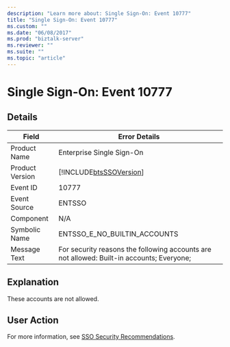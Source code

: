 ```yaml
---
description: "Learn more about: Single Sign-On: Event 10777"
title: "Single Sign-On: Event 10777"
ms.custom: ""
ms.date: "06/08/2017"
ms.prod: "biztalk-server"
ms.reviewer: ""
ms.suite: ""
ms.topic: "article"
---
```

# Single Sign-On: Event 10777
## Details  
  
| Field | Error Details |
|-----------------|-------------------------------------------------------------------------------------------|
|  Product Name   |                                 Enterprise Single Sign-On                                 |
| Product Version |                [!INCLUDE[btsSSOVersion](../includes/btsssoversion-md.md)]                 |
|    Event ID     |                                           10777                                           |
|  Event Source   |                                          ENTSSO                                           |
|    Component    |                                            N/A                                            |
|  Symbolic Name  |                               ENTSSO_E_NO_BUILTIN_ACCOUNTS                                |
|  Message Text   | For security reasons the following accounts are not allowed: Built-in accounts; Everyone; |
  
## Explanation  
 These accounts are not allowed.  
  
## User Action  
 For more information, see [SSO Security Recommendations](../core/sso-security-recommendations.md).
